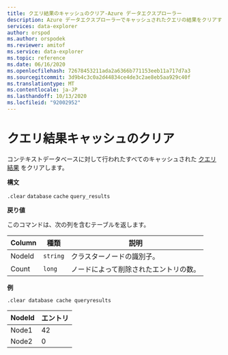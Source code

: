 ```yaml
---
title: クエリ結果のキャッシュのクリア-Azure データエクスプローラー
description: Azure データエクスプローラーでキャッシュされたクエリの結果をクリアする方法について説明します。 使用するコマンドについて説明し、例を示します。
services: data-explorer
author: orspod
ms.author: orspodek
ms.reviewer: amitof
ms.service: data-explorer
ms.topic: reference
ms.date: 06/16/2020
ms.openlocfilehash: 72678453211ada2a6366b771153eeb11a717d7a3
ms.sourcegitcommit: 3d9b4c3c0a2d44834ce4de3c2ae8eb5aa929c40f
ms.translationtype: MT
ms.contentlocale: ja-JP
ms.lasthandoff: 10/13/2020
ms.locfileid: "92002952"
---
```

# <a name="clear-query-results-cache"></a>クエリ結果キャッシュのクリア

コンテキストデータベースに対して行われたすべてのキャッシュされた [クエリ結果](../query/query-results-cache.md) をクリアします。

**構文**

`.clear` `database` `cache` `query_results`

**戻り値**

このコマンドは、次の列を含むテーブルを返します。

|Column    |種類    |説明
|---|---|---
|NodeId|`string`|クラスターノードの識別子。
|Count|`long`|ノードによって削除されたエントリの数。

**例**

```kusto
.clear database cache queryresults
```

|NodeId|エントリ|
|---|---|
|Node1|42
|Node2|0
